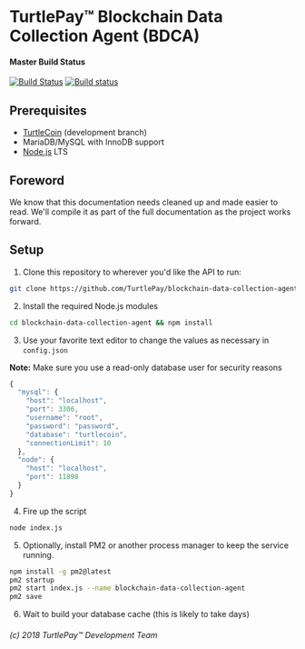 # TurtlePay™ Blockchain Data Collection Agent (BDCA)

#### Master Build Status
[![Build Status](https://travis-ci.org/TurtlePay/blockchain-data-collection-agent.svg?branch=master)](https://travis-ci.org/TurtlePay/blockchain-data-collection-agent) [![Build status](https://ci.appveyor.com/api/projects/status/github/TurtlePay/blockchain-data-collection-agent?branch=master&svg=true)](https://ci.appveyor.com/project/brandonlehmann/blockchain-data-collection-agent/branch/master)

## Prerequisites

* [TurtleCoin](https://github.com/turtlecoin/turtlecoin) (development branch)
* MariaDB/MySQL with InnoDB support
* [Node.js](https://nodejs.org/) LTS

## Foreword

We know that this documentation needs cleaned up and made easier to read. We'll compile it as part of the full documentation as the project works forward.

## Setup

1) Clone this repository to wherever you'd like the API to run:

```bash
git clone https://github.com/TurtlePay/blockchain-data-collection-agent
```

2) Install the required Node.js modules

```bash
cd blockchain-data-collection-agent && npm install
```

3) Use your favorite text editor to change the values as necessary in `config.json`

**Note:** Make sure you use a read-only database user for security reasons

```javascript
{
  "mysql": {
    "host": "localhost",
    "port": 3306,
    "username": "root",
    "password": "password",
    "database": "turtlecoin",
    "connectionLimit": 10
  },
  "node": {
    "host": "localhost",
    "port": 11898
  }
}
```

4) Fire up the script

```bash
node index.js
```

5) Optionally, install PM2 or another process manager to keep the service running.

```bash
npm install -g pm2@latest
pm2 startup
pm2 start index.js --name blockchain-data-collection-agent
pm2 save
```

6) Wait to build your database cache (this is likely to take days)

###### (c) 2018 TurtlePay™ Development Team
